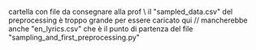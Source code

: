 cartella con file da consegnare alla prof \\
il "sampled_data.csv" del preprocessing è troppo grande per essere caricato qui // mancherebbe anche "en_lyrics.csv" che è il punto di partenza del file "sampling_and_first_preprocessing.py"
